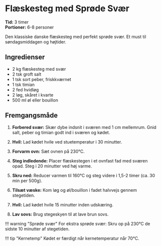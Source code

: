 # Flæskesteg med Sprøde Svær

**Tid:** 3 timer  
**Portioner:** 6-8 personer

Den klassiske danske flæskesteg med perfekt sprøde svær. Et must til søndagsmiddagen og højtider.

## Ingredienser

- 2 kg flæskesteg med svær
- 2 tsk groft salt
- 1 tsk sort peber, friskkværnet
- 1 tsk timian
- 2 fed hvidløg
- 2 løg, skåret i kvarte
- 500 ml øl eller bouillon

## Fremgangsmåde

1. **Forbered svær:** Skær dybe indsnit i sværen med 1 cm mellemrum. Gnid salt, peber og timian godt ind i sværen og kødet.

2. **Hvil:** Lad kødet hvile ved stuetemperatur i 30 minutter.

3. **Forvarm ovn:** Sæt ovnen på 230°C.

4. **Steg indledende:** Placer flæskestegen i et ovnfast fad med sværen opad. Steg i 20 minutter ved høj varme.

5. **Skru ned:** Reducer varmen til 160°C og steg videre i 1,5-2 timer (ca. 30 min per 500g).

6. **Tilsæt væske:** Kom løg og øl/bouillon i fadet halvvejs gennem stegetiden.

7. **Hvil:** Lad kødet hvile 15 minutter inden udskæring.

8. **Lav sovs:** Brug stegeskyen til at lave brun sovs.

!!! warning "Sprøde svær"
    For ekstra sprøde svær: Skru op på 230°C de sidste 10 minutter af stegetiden.

!!! tip "Kernetemp"
    Kødet er færdigt når kernetemperatur når 70°C.